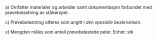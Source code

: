 a) Omfatter materialer og arbeider samt dokumentasjon forbundet med prøvebelastning av stålrørspel.

c) Prøvebelastning utføres som angitt i *den spesielle beskrivelsen*.

x) Mengden måles som antall prøvebelastede peler. Enhet: stk

